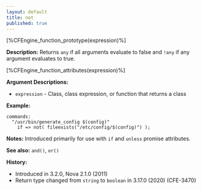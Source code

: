```yaml
---
layout: default
title: not
published: true
---
```


[%CFEngine_function_prototype(expression)%]

**Description:** Returns `any` if all arguments evaluate to false and `!any` if
any argument evaluates to true.

[%CFEngine_function_attributes(expression)%]

**Argument Descriptions:**

* `expression` - Class, class expression, or function that returns a class

**Example:**

```cf3
commands:
  "/usr/bin/generate_config $(config)"
    if => not( fileexists("/etc/config/$(config)") );
```

**Notes:** Introduced primarily for use with `if` and `unless` promise attributes.

**See also:** `and()`, `or()`

**History:**

* Introduced in 3.2.0, Nova 2.1.0 (2011)
* Return type changed from `string` to `boolean` in 3.17.0 (2020) (CFE-3470)
